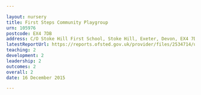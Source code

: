 ```yaml
---

layout: nursery
title: First Steps Community Playgroup
urn: 105976
postcode: EX4 7DB
address: C/O Stoke Hill First School, Stoke Hill, Exeter, Devon, EX4 7DB
latestReportUrl: https://reports.ofsted.gov.uk/provider/files/2534714/urn/105976.pdf
teaching: 2
development: 2
leadership: 2
outcomes: 2
overall: 2
date: 16 December 2015

---
```

